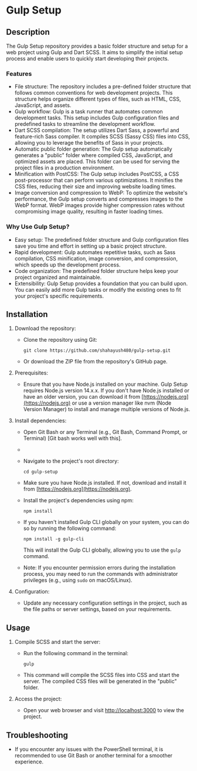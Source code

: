 # Gulp Setup

## Description
The Gulp Setup repository provides a basic folder structure and setup for a web project using Gulp and Dart SCSS. It aims to simplify the initial setup process and enable users to quickly start developing their projects.

### Features
- File structure: The repository includes a pre-defined folder structure that follows common conventions for web development projects. This structure helps organize different types of files, such as HTML, CSS, JavaScript, and assets.
- Gulp workflow: Gulp is a task runner that automates common development tasks. This setup includes Gulp configuration files and predefined tasks to streamline the development workflow.
- Dart SCSS compilation: The setup utilizes Dart Sass, a powerful and feature-rich Sass compiler. It compiles SCSS (Sassy CSS) files into CSS, allowing you to leverage the benefits of Sass in your projects.
- Automatic public folder generation: The Gulp setup automatically generates a "public" folder where compiled CSS, JavaScript, and optimized assets are placed. This folder can be used for serving the project files in a production environment.
- Minification with PostCSS: The Gulp setup includes PostCSS, a CSS post-processor that can perform various optimizations. It minifies the CSS files, reducing their size and improving website loading times.
- Image conversion and compression to WebP: To optimize the website's performance, the Gulp setup converts and compresses images to the WebP format. WebP images provide higher compression rates without compromising image quality, resulting in faster loading times.

### Why Use Gulp Setup?
- Easy setup: The predefined folder structure and Gulp configuration files save you time and effort in setting up a basic project structure.
- Rapid development: Gulp automates repetitive tasks, such as Sass compilation, CSS minification, image conversion, and compression, which speeds up the development process.
- Code organization: The predefined folder structure helps keep your project organized and maintainable.
- Extensibility: Gulp Setup provides a foundation that you can build upon. You can easily add more Gulp tasks or modify the existing ones to fit your project's specific requirements.


## Installation
1. Download the repository:
   - Clone the repository using Git:
     ```
     git clone https://github.com/shahayush480/gulp-setup.git
     ```
   - Or download the ZIP file from the repository's GitHub page.


2. Prerequisites:
   - Ensure that you have Node.js installed on your machine. Gulp Setup requires Node.js version 14.x.x. If you don't have Node.js installed or have an older version, you can download it from [https://nodejs.org](https://nodejs.org) or use a version manager like nvm (Node Version Manager) to install and manage multiple versions of Node.js.

3. Install dependencies:
   - Open Git Bash or any Terminal (e.g., Git Bash, Command Prompt, or Terminal) [Git bash works well with this].
   - 
   - Navigate to the project's root directory:
     ```
     cd gulp-setup
     ```
   - Make sure you have Node.js installed. If not, download and install it from [https://nodejs.org](https://nodejs.org).
   - Install the project's dependencies using npm:
     ```
     npm install
     ```
   - If you haven't installed Gulp CLI globally on your system, you can do so by running the following command:
     ```
     npm install -g gulp-cli
     ```
     This will install the Gulp CLI globally, allowing you to use the `gulp` command.

   - Note: If you encounter permission errors during the installation process, you may need to run the commands with administrator privileges (e.g., using `sudo` on macOS/Linux).

4. Configuration:
   - Update any necessary configuration settings in the project, such as the file paths or server settings, based on your requirements.



## Usage
1. Compile SCSS and start the server:
   - Run the following command in the terminal:
     ```
     gulp
     ```
   - This command will compile the SCSS files into CSS and start the server. The compiled CSS files will be generated in the "public" folder.

2. Access the project:
   - Open your web browser and visit [http://localhost:3000](http://localhost:3000) to view the project.

## Troubleshooting
- If you encounter any issues with the PowerShell terminal, it is recommended to use Git Bash or another terminal for a smoother experience.
   
